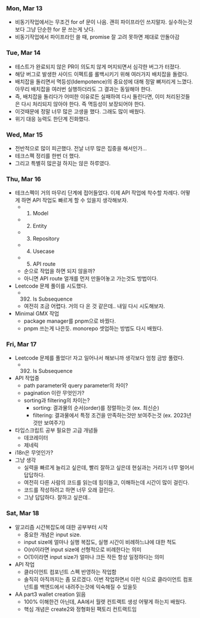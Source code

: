 ### Mon, Mar 13

- 비동기작업에서는 무조건 for of 문이 나음. 괜히 파이프라인 쓰지말자. 실수하는것보다 그냥 단순한 for 문 쓰는게 낫다.
- 비동기작업에서 파이프라인 쓸 때, promise 잘 고려 못하면 제대로 안돌아감

### Tue, Mar 14

- 테스트가 완료되지 않은 PR이 의도치 않게 머지되면서 심각한 버그가 터졌다.
- 해당 버그로 발생한 사이드 이펙트를 롤백시키기 위해 여러가지 배치잡을 돌렸다.
- 배치잡을 돌리면서 멱등성(Idempotence)의 중요성에 대해 정말 뼈저리게 느꼈다. 아무리 배치잡을 여러번 실행하더라도 그 결과는 동일해야 한다.
- 즉, 배치잡을 돌리다가 어떠한 이유로든 실패하여 다시 돌린다면, 이미 처리된것들은 다시 처리되지 않아야 한다. 즉 멱등성이 보장되어야 한다.
- 이것때문에 정말 너무 많은 고생을 했다. 그래도 많이 배웠다.
- 위기 대응 능력도 한단계 진화했다.

### Wed, Mar 15

- 전반적으로 많이 피곤했다. 전날 너무 많은 집중을 해서인가...
- 테크스펙 정리를 한번 더 했다.
- 그리고 특별히 많은걸 하지는 않은 하루였다.

### Thu, Mar 16

- 테크스펙이 거의 마무리 단계에 접어들었다. 이제 API 작업에 착수할 차례다. 어떻게 하면 API 작업도 빠르게 할 수 있을지 생각해보자.
  - 1. Model
  - 2. Entity
  - 3. Repository
  - 4. Usecase
  - 5. API route
  - 순으로 작업을 하면 되지 않을까?
  - 아니면 API route 얼개를 먼저 만들어놓고 가는것도 방법이다.
- Leetcode 문제 풀이를 시도했다.
  - 392.  Is Subsequence
  - 여전히 조금 어렵다. 거의 다 온 것 같은데.. 내일 다시 시도해보자.
- Minimal GMX 작업
  - package manager를 pnpm으로 바꿨다.
  - pnpm 쓰는게 나은듯. monorepo 셋업하는 방법도 다시 배웠다.

### Fri, Mar 17

- Leetcode 문제를 풀었다! 자고 일어나서 해보니까 생각보다 엄청 금방 풀렸다.
  - 392.  Is Subsequence
- API 작업중
  - path parameter와 query parameter의 차이?
  - pagination 이란 무엇인가?
  - sorting과 filtering의 차이는?
    - sorting: 결과물의 순서(order)를 정렬하는것 (ex. 최신순)
    - filtering: 결과물에서 특정 조건을 만족하는것만 보여주는것 (ex. 2023년 것만 보여주기)
- 타입스크립트 공부 필요한 고급 개념들
  - 데코레이터
  - 제네릭
- i18n은 무엇인가?
- 그냥 생각
  - 실력을 빠르게 늘리고 싶은데, 빨리 잘하고 싶은데 현실과는 거리가 너무 멀어서 답답하다.
  - 여전히 다른 사람의 코드를 읽는데 힘이들고, 이해하는데 시간이 많이 걸린다.
  - 코드를 작성하려고 하면 너무 오래 걸린다.
  - 그냥 답답하다. 잘하고 싶은데..

### Sat, Mar 18

- 알고리즘 시간복잡도에 대한 공부부터 시작
  - 중요한 개념은 input size.
  - input size에 얼마나 실행 복잡도, 실행 시간이 비례하느냐에 대한 척도
  - O(n)이라면 input size에 선형적으로 비례한다는 의미
  - O(1)이라면 input size가 얼마나 크든 작든 항상 일정하다는 의미
- API 작업
  - 클라이언트 컴포넌트 스펙 반영하는 작업함
  - 솔직히 아직까지는 좀 모르겠다. 이번 작업하면서 이런 식으로 클라이언트 컴포넌트를 백엔드에서 내려주는것에 익숙해질 수 있을듯
- AA part3 wallet creation 읽음
  - 100% 이해한건 아닌데, AA에서 월렛 컨트랙트 생성 어떻게 하는지 배웠다.
  - 핵심 개념은 create2와 정형화된 팩토리 컨트랙트임
